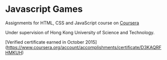 # Javascript Games
Assignments for HTML, CSS and JavaScript course on [Coursera](www.coursera.com)

Under supervision of Hong Kong University of Science and Technology.

[Verified certificate earned in October 2015] (https://www.coursera.org/account/accomplishments/certificate/D3KAQRFHMKUH)